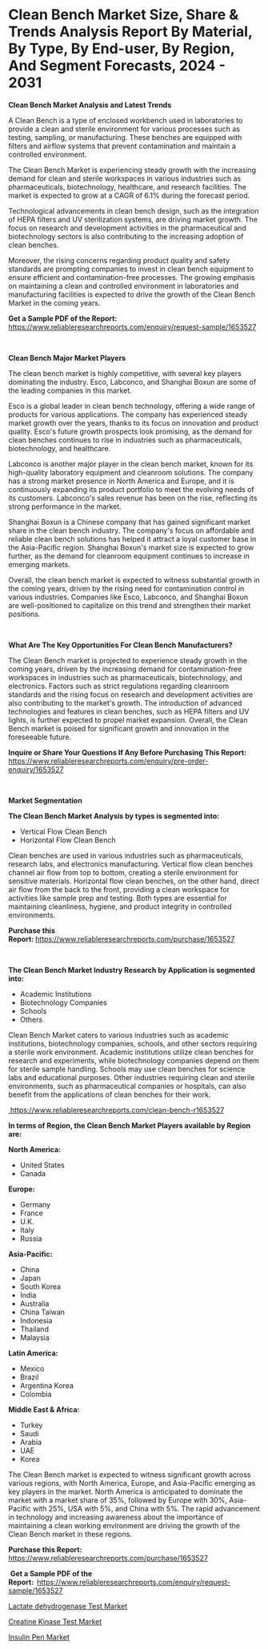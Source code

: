 <p><h1>Clean Bench Market Size, Share & Trends Analysis Report By Material, By Type, By End-user, By Region, And Segment Forecasts, 2024 - 2031</h1></p><p><strong>Clean Bench Market Analysis and Latest Trends</strong></p>
<p><p>A Clean Bench is a type of enclosed workbench used in laboratories to provide a clean and sterile environment for various processes such as testing, sampling, or manufacturing. These benches are equipped with filters and airflow systems that prevent contamination and maintain a controlled environment.</p><p>The Clean Bench Market is experiencing steady growth with the increasing demand for clean and sterile workspaces in various industries such as pharmaceuticals, biotechnology, healthcare, and research facilities. The market is expected to grow at a CAGR of 6.1% during the forecast period.</p><p>Technological advancements in clean bench design, such as the integration of HEPA filters and UV sterilization systems, are driving market growth. The focus on research and development activities in the pharmaceutical and biotechnology sectors is also contributing to the increasing adoption of clean benches.</p><p>Moreover, the rising concerns regarding product quality and safety standards are prompting companies to invest in clean bench equipment to ensure efficient and contamination-free processes. The growing emphasis on maintaining a clean and controlled environment in laboratories and manufacturing facilities is expected to drive the growth of the Clean Bench Market in the coming years.</p></p>
<p><strong>Get a Sample PDF of the Report:&nbsp;</strong> <a href="https://www.reliableresearchreports.com/enquiry/request-sample/1653527">https://www.reliableresearchreports.com/enquiry/request-sample/1653527</a></p>
<p>&nbsp;</p>
<p><strong>Clean Bench Major Market Players</strong></p>
<p><p>The clean bench market is highly competitive, with several key players dominating the industry. Esco, Labconco, and Shanghai Boxun are some of the leading companies in this market.</p><p>Esco is a global leader in clean bench technology, offering a wide range of products for various applications. The company has experienced steady market growth over the years, thanks to its focus on innovation and product quality. Esco's future growth prospects look promising, as the demand for clean benches continues to rise in industries such as pharmaceuticals, biotechnology, and healthcare.</p><p>Labconco is another major player in the clean bench market, known for its high-quality laboratory equipment and cleanroom solutions. The company has a strong market presence in North America and Europe, and it is continuously expanding its product portfolio to meet the evolving needs of its customers. Labconco's sales revenue has been on the rise, reflecting its strong performance in the market.</p><p>Shanghai Boxun is a Chinese company that has gained significant market share in the clean bench industry. The company's focus on affordable and reliable clean bench solutions has helped it attract a loyal customer base in the Asia-Pacific region. Shanghai Boxun's market size is expected to grow further, as the demand for cleanroom equipment continues to increase in emerging markets.</p><p>Overall, the clean bench market is expected to witness substantial growth in the coming years, driven by the rising need for contamination control in various industries. Companies like Esco, Labconco, and Shanghai Boxun are well-positioned to capitalize on this trend and strengthen their market positions.</p></p>
<p>&nbsp;</p>
<p><strong>What Are The Key Opportunities For Clean Bench Manufacturers?</strong></p>
<p><p>The Clean Bench market is projected to experience steady growth in the coming years, driven by the increasing demand for contamination-free workspaces in industries such as pharmaceuticals, biotechnology, and electronics. Factors such as strict regulations regarding cleanroom standards and the rising focus on research and development activities are also contributing to the market's growth. The introduction of advanced technologies and features in clean benches, such as HEPA filters and UV lights, is further expected to propel market expansion. Overall, the Clean Bench market is poised for significant growth and innovation in the foreseeable future.</p></p>
<p><strong>Inquire or Share Your Questions If Any Before Purchasing This Report:</strong> <a href="https://www.reliableresearchreports.com/enquiry/pre-order-enquiry/1653527">https://www.reliableresearchreports.com/enquiry/pre-order-enquiry/1653527</a></p>
<p>&nbsp;</p>
<p><strong>Market Segmentation</strong></p>
<p><strong>The Clean Bench Market Analysis by types is segmented into:</strong></p>
<p><ul><li>Vertical Flow Clean Bench</li><li>Horizontal Flow Clean Bench</li></ul></p>
<p><p>Clean benches are used in various industries such as pharmaceuticals, research labs, and electronics manufacturing. Vertical flow clean benches channel air flow from top to bottom, creating a sterile environment for sensitive materials. Horizontal flow clean benches, on the other hand, direct air flow from the back to the front, providing a clean workspace for activities like sample prep and testing. Both types are essential for maintaining cleanliness, hygiene, and product integrity in controlled environments.</p></p>
<p><strong>Purchase this Report:&nbsp;</strong><a href="https://www.reliableresearchreports.com/purchase/1653527">https://www.reliableresearchreports.com/purchase/1653527</a></p>
<p>&nbsp;</p>
<p><strong>The Clean Bench Market Industry Research by Application is segmented into:</strong></p>
<p><ul><li>Academic Institutions</li><li>Biotechnology Companies</li><li>Schools</li><li>Others</li></ul></p>
<p><p>Clean Bench Market caters to various industries such as academic institutions, biotechnology companies, schools, and other sectors requiring a sterile work environment. Academic institutions utilize clean benches for research and experiments, while biotechnology companies depend on them for sterile sample handling. Schools may use clean benches for science labs and educational purposes. Other industries requiring clean and sterile environments, such as pharmaceutical companies or hospitals, can also benefit from the applications of clean benches for their work.</p></p>
<p><a href="https://www.reliableresearchreports.com/clean-bench-r1653527">&nbsp;https://www.reliableresearchreports.com/clean-bench-r1653527</a></p>
<p><strong>In terms of Region, the Clean Bench Market Players available by Region are:</strong></p>
<p>
    <p> <strong> North America: </strong>
        <ul>
            <li>United States</li>
            <li>Canada</li>
        </ul>
        </p> 
    <p> <strong> Europe: </strong>
        <ul>
            <li>Germany</li>
            <li>France</li>
            <li>U.K.</li>
            <li>Italy</li>
            <li>Russia</li>
        </ul>
        </p> 
    <p> <strong> Asia-Pacific: </strong>
        <ul>
            <li>China</li>
            <li>Japan</li>
            <li>South Korea</li>
            <li>India</li>
            <li>Australia</li>
            <li>China Taiwan</li>
            <li>Indonesia</li>
            <li>Thailand</li>
            <li>Malaysia</li>
        </ul>
        </p> 
    <p> <strong> Latin America: </strong>
        <ul>
            <li>Mexico</li>
            <li>Brazil</li>
            <li>Argentina Korea</li>
            <li>Colombia</li>
        </ul>
        </p> 
    <p> <strong> Middle East & Africa: </strong>
        <ul>
            <li>Turkey</li>
            <li>Saudi</li>
            <li>Arabia</li>
            <li>UAE</li>
            <li>Korea</li>
        </ul>
    </p>
    </p>
<p><p>The Clean Bench market is expected to witness significant growth across various regions, with North America, Europe, and Asia-Pacific emerging as key players in the market. North America is anticipated to dominate the market with a market share of 35%, followed by Europe with 30%, Asia-Pacific with 25%, USA with 5%, and China with 5%. The rapid advancement in technology and increasing awareness about the importance of maintaining a clean working environment are driving the growth of the Clean Bench market in these regions.</p></p>
<p><strong>Purchase this Report: </strong><a href="https://www.reliableresearchreports.com/purchase/1653527">https://www.reliableresearchreports.com/purchase/1653527</a></p>
<p>&nbsp;<strong>Get a Sample PDF of the Report:&nbsp;&nbsp;</strong><a href="https://www.reliableresearchreports.com/enquiry/request-sample/1653527">https://www.reliableresearchreports.com/enquiry/request-sample/1653527</a></p>
<p><strong></strong></p>
<p><p><a href="https://github.com/ChiragRp1/Market-Research-Report-List-5/blob/main/lactate-dehydrogenase-test-market.md">Lactate dehydrogenase Test Market</a></p><p><a href="https://github.com/rakibtthstu9900/Market-Research-Report-List-1/blob/main/creatine-kinase-test-market.md">Creatine Kinase Test Market</a></p><p><a href="https://view.publitas.com/reportprime-1/insulin-pen-market-share-and-new-trends-analysis-by-its-type-application-end-use-and-forecast-for-period-from-2024-to-2031/">Insulin Pen Market</a></p></p>